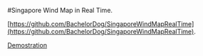 #Singapore Wind Map in Real Time.

[https://github.com/BachelorDog/SingaporeWindMapRealTime](https://github.com/BachelorDog/SingaporeWindMapRealTime).

[Demostration](https://honeythebadger.synology.me/)
